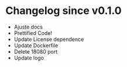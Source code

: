 # Changelog since v0.1.0
- Ajuste docs 
- Prettified Code! 
- Update License dependence 
- Update Dockerfile 
- Delete 18080 port 
- Update logo 
